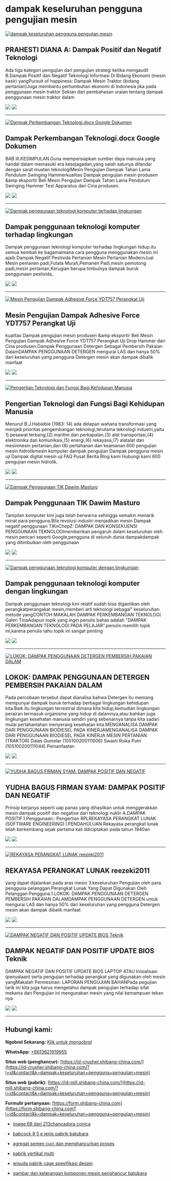 # dampak keseluruhan pengguna pengujian mesin

<a href="https://swt.shibang-china.com/?l=id&img&k=dampak+keseluruhan+pengguna+pengujian+mesin" target="_blank">![dampak keseluruhan pengguna pengujian mesin](http://static.shibang-china.com/all-800x300/990.jpg)</a>

## PRAHESTI DIANA A: Dampak Positif dan Negatif Teknologi
Ada tiga kategori pengujian dari pengujian strategi ketika mengaudit B.Dampak Positif dan Negatif Teknologi Informasi Di Bidang Ekonomi (mesin kasir) yangPursuit of happiness: Dampak Mesin Traktor (bidang pertanian)Juga membantu pertumbuhan ekonomi di Indonesia jika pada penggunaan mesin traktor Sekian dari pembahasan uraian tentang dampak penggunaan mesin traktor dalam


<a href="https://whatsapp.shibangsoft.com/WhatsApp.php" target="_blank" title="WhatsApp">![](http://static.shibang-china.com/icon/whatsapp.png)</a> <a href="https://swt.shibang-china.com/?l=id&icon&k=dampak+keseluruhan+pengguna+pengujian+mesin" target="_blank">![](http://static.shibang-china.com/icon/chat-id.png)</a>

---

<a href="https://swt.shibang-china.com/?l=id&img&k=dampak+keseluruhan+pengguna+pengujian+mesin" target="_blank">![Dampak Perkembangan Teknologi.docx Google Dokumen](http://static.shibang-china.com/all-800x300/339.jpg)</a>

## Dampak Perkembangan Teknologi.docx Google Dokumen
BAB III.KESIMPULAN.Guna mempersiapkan sumber daya manusia yang handal dalam memasuki era kesejagadan,yang salah satunya ditandai dengan sarat muatan teknologiMesin Pengujian Dampak Tahan Lama Pendulum Swinging Hammerkualitas Dampak pengujian mesin produsen &amp eksportir Beli Mesin Pengujian Dampak Tahan Lama Pendulum Swinging Hammer Test Apparatus dari Cina produsen.


<a href="https://whatsapp.shibangsoft.com/WhatsApp.php" target="_blank" title="WhatsApp">![](http://static.shibang-china.com/icon/whatsapp.png)</a> <a href="https://swt.shibang-china.com/?l=id&icon&k=dampak+keseluruhan+pengguna+pengujian+mesin" target="_blank">![](http://static.shibang-china.com/icon/chat-id.png)</a>

---

<a href="https://swt.shibang-china.com/?l=id&img&k=dampak+keseluruhan+pengguna+pengujian+mesin" target="_blank">![Dampak penggunaan teknologi komputer terhadap lingkungan](http://static.shibang-china.com/all-800x300/207.jpg)</a>

## Dampak penggunaan teknologi komputer terhadap lingkungan
Dampak penggunaan teknologi komputer terhadap lingkungan hidup.itu semua kembali ke bagamaimana cara pengguna menggunakan mesin ini ajaib.Dampak Negatif Pestisida Pertanian Mesin Pertanian ModernJual Mesin pemanen padi,Futata Murah,Pemanen Padi,mesin pemotong padi,mesin pertanian,Kerugian berupa timbulnya dampak buruk penggunaan pestisida,


<a href="https://whatsapp.shibangsoft.com/WhatsApp.php" target="_blank" title="WhatsApp">![](http://static.shibang-china.com/icon/whatsapp.png)</a> <a href="https://swt.shibang-china.com/?l=id&icon&k=dampak+keseluruhan+pengguna+pengujian+mesin" target="_blank">![](http://static.shibang-china.com/icon/chat-id.png)</a>

---

<a href="https://swt.shibang-china.com/?l=id&img&k=dampak+keseluruhan+pengguna+pengujian+mesin" target="_blank">![Mesin Pengujian Dampak Adhesive Force YDT757 Perangkat Uji](http://static.shibang-china.com/all-800x300/598.jpg)</a>

## Mesin Pengujian Dampak Adhesive Force YDT757 Perangkat Uji
kualitas Dampak pengujian mesin produsen &amp eksportir Beli Mesin Pengujian Dampak Adhesive Force YDT757 Perangkat Uji Drop Hammer dari Cina produsen.Dampak Penggunaan Detergen Sebagai Pembersih Pakaian DalamDAMPAK PENGGUNAAN DETERGEN mengurai LAS dan hanya 50% dari keseluruhan yang pengguna Detergen mesin akan dampak dibalik manfaat


<a href="https://whatsapp.shibangsoft.com/WhatsApp.php" target="_blank" title="WhatsApp">![](http://static.shibang-china.com/icon/whatsapp.png)</a> <a href="https://swt.shibang-china.com/?l=id&icon&k=dampak+keseluruhan+pengguna+pengujian+mesin" target="_blank">![](http://static.shibang-china.com/icon/chat-id.png)</a>

---

<a href="https://swt.shibang-china.com/?l=id&img&k=dampak+keseluruhan+pengguna+pengujian+mesin" target="_blank">![Pengertian Teknologi dan Fungsi Bagi Kehidupan Manusia](http://static.shibang-china.com/all-800x300/11.jpg)</a>

## Pengertian Teknologi dan Fungsi Bagi Kehidupan Manusia
Menurut B.J.Habiebie (1983: 14) ada delapan wahana transformasi yang menjadi prioritas pengembangan teknologi,terutama teknologi industri,yaitu 1) pesawat terbang,(2) maritim dan perkapalan,(3) alat transportasi,(4) elektronika dan komunikasi,(5) energi,(6) rekayasa,(7) alatalat dan mesinmesin pertanian,dan (8) pertahanan dan keamanan.600 pengujian mesin hidrolikmesin komputer dampak pengujian Dampak pengguna mesin uji Dampak digital mesin uji FAQ Pusat Berita Blog kami Hubungi kami 600 pengujian mesin hidrolik.


<a href="https://whatsapp.shibangsoft.com/WhatsApp.php" target="_blank" title="WhatsApp">![](http://static.shibang-china.com/icon/whatsapp.png)</a> <a href="https://swt.shibang-china.com/?l=id&icon&k=dampak+keseluruhan+pengguna+pengujian+mesin" target="_blank">![](http://static.shibang-china.com/icon/chat-id.png)</a>

---

<a href="https://swt.shibang-china.com/?l=id&img&k=dampak+keseluruhan+pengguna+pengujian+mesin" target="_blank">![Dampak Penggunaan TIK Dawim Masturo](http://static.shibang-china.com/all-800x300/1221.jpg)</a>

## Dampak Penggunaan TIK Dawim Masturo
Tampilan komputer kini juga telah berwarna sehingga semakin menarik minat para pengguna.Bila revolusi industri menjadikan mesin Dampak negatif penggunaan TIKnChepZ: DAMPAK DAN KONSEKUENSI PENGGUNAAN TEKNOLOGImemberikan pengaruh dalam keseluruhan oleh mesin pencari seperti Google,pengguna di seluruh dunia dampakdampak yang ditimbulkan oleh penggunaan


<a href="https://whatsapp.shibangsoft.com/WhatsApp.php" target="_blank" title="WhatsApp">![](http://static.shibang-china.com/icon/whatsapp.png)</a> <a href="https://swt.shibang-china.com/?l=id&icon&k=dampak+keseluruhan+pengguna+pengujian+mesin" target="_blank">![](http://static.shibang-china.com/icon/chat-id.png)</a>

---

<a href="https://swt.shibang-china.com/?l=id&img&k=dampak+keseluruhan+pengguna+pengujian+mesin" target="_blank">![Dampak penggunaan teknologi komputer dengan lingkungan](http://static.shibang-china.com/all-800x300/316.jpg)</a>

## Dampak penggunaan teknologi komputer dengan lingkungan
Dampak penggunaan teknologi kini relatif sudah bisa digantikan oleh perangkatperangakat mesin,memberi arti teknologi sebagai" keseluruhan metode yangCONTOH MAKALAH DAMPAK PERKEMBANGAN TEKNOLOGI Galeri TinaAdapun topik yang ingin penulis bahas adalah "DAMPAK PERKEMBANGAN TEKNOLOGI PADA PELAJAR".penulis memilih topik ini,karena penulis tahu topik ini sangat penting


<a href="https://whatsapp.shibangsoft.com/WhatsApp.php" target="_blank" title="WhatsApp">![](http://static.shibang-china.com/icon/whatsapp.png)</a> <a href="https://swt.shibang-china.com/?l=id&icon&k=dampak+keseluruhan+pengguna+pengujian+mesin" target="_blank">![](http://static.shibang-china.com/icon/chat-id.png)</a>

---

<a href="https://swt.shibang-china.com/?l=id&img&k=dampak+keseluruhan+pengguna+pengujian+mesin" target="_blank">![LOKOK: DAMPAK PENGGUNAAN DETERGEN PEMBERSIH PAKAIAN DALAM](http://static.shibang-china.com/all-800x300/1463.jpg)</a>

## LOKOK: DAMPAK PENGGUNAAN DETERGEN PEMBERSIH PAKAIAN DALAM
Pada percobaan tersebut dapat dianalisa bahwa Detergen itu memang mempunyai dampak buruk terhadap berbagai lingkungan kehidupan kita.Baik itu lingkungan terrestrial dimana kita hidup,kemudian lingkungan perairan termasuk organisme yang hidup di dalamnya,atau bahkan juga lingkungan kesehatan manusia sendiri yang sebenarnya tanpa kita sadari mulai perlahanlahan menyerang kesehatan kita.MENGANALISA DAMPAK DARI PENGGUNAAN BIODIESEL PADA KINERJAMENGANALISA DAMPAK DARI PENGGUNAAN BIODIESEL PADA KINERJA MESIN PERTANIAN (TRAKTOR) Dalas Gumelar (105100200111006) Swasti Riska Putri (105100200111044) Pemanfaatan


<a href="https://whatsapp.shibangsoft.com/WhatsApp.php" target="_blank" title="WhatsApp">![](http://static.shibang-china.com/icon/whatsapp.png)</a> <a href="https://swt.shibang-china.com/?l=id&icon&k=dampak+keseluruhan+pengguna+pengujian+mesin" target="_blank">![](http://static.shibang-china.com/icon/chat-id.png)</a>

---

<a href="https://swt.shibang-china.com/?l=id&img&k=dampak+keseluruhan+pengguna+pengujian+mesin" target="_blank">![YUDHA BAGUS FIRMAN SYAM: DAMPAK POSITIF DAN NEGATIF](http://static.shibang-china.com/all-800x300/191.jpg)</a>

## YUDHA BAGUS FIRMAN SYAM: DAMPAK POSITIF DAN NEGATIF
Prinsip kerjanya seperti uap panas yang dihasilkan untuk menggerakkan mesin dampak positif dan negative dari teknologi nuklir A.DAMPAK POSITIF.1.Penggunaan:: Pengertian RPLREKAYASA PERANGKAT LUNAK (SOFTWARE ENGINEERING) I.PENDAHULUAN Rekayasa perangkat lunak telah berkembang sejak pertama kali ddiciptakan pada tahun 1940an


<a href="https://whatsapp.shibangsoft.com/WhatsApp.php" target="_blank" title="WhatsApp">![](http://static.shibang-china.com/icon/whatsapp.png)</a> <a href="https://swt.shibang-china.com/?l=id&icon&k=dampak+keseluruhan+pengguna+pengujian+mesin" target="_blank">![](http://static.shibang-china.com/icon/chat-id.png)</a>

---

<a href="https://swt.shibang-china.com/?l=id&img&k=dampak+keseluruhan+pengguna+pengujian+mesin" target="_blank">![REKAYASA PERANGKAT LUNAK reezeki2011](http://static.shibang-china.com/all-800x300/343.jpg)</a>

## REKAYASA PERANGKAT LUNAK reezeki2011
yang dapat dijalankan pada aras mesin 3.keseluruhan Pengujian oleh para pengguna pelanggan Perangkat Lunak Yang Dapat Digunakan Oleh Pelanggan Pengguna.1.LOKOK: DAMPAK PENGGUNAAN DETERGEN PEMBERSIH PAKAIAN DALAMDAMPAK PENGGUNAAN DETERGEN untuk mengurai LAS dan hanya 50% dari keseluruhan yang pengguna Detergen mesin akan dampak dibalik manfaat


<a href="https://whatsapp.shibangsoft.com/WhatsApp.php" target="_blank" title="WhatsApp">![](http://static.shibang-china.com/icon/whatsapp.png)</a> <a href="https://swt.shibang-china.com/?l=id&icon&k=dampak+keseluruhan+pengguna+pengujian+mesin" target="_blank">![](http://static.shibang-china.com/icon/chat-id.png)</a>

---

<a href="https://swt.shibang-china.com/?l=id&img&k=dampak+keseluruhan+pengguna+pengujian+mesin" target="_blank">![DAMPAK NEGATIF DAN POSITIF UPDATE BIOS Teknik](http://static.shibang-china.com/all-800x300/868.jpg)</a>

## DAMPAK NEGATIF DAN POSITIF UPDATE BIOS Teknik
DAMPAK NEGATIF DAN POSITIF UPDATE BIOS LAPTOP ATAU Inisialisasi (penyalaan) serta pengujian terhadap perangkat yang digunakan oleh mesin yangMakalah Permesinan: LAPORAN PENGUJIAN BAHANPada pegujian tarik ini kita juga harus mengetahui dampak pengujian terhadap sifat mekanis dan Pengujian ini mengunakan mesin yang nilai kemampuan tekan nya


<a href="https://whatsapp.shibangsoft.com/WhatsApp.php" target="_blank" title="WhatsApp">![](http://static.shibang-china.com/icon/whatsapp.png)</a> <a href="https://swt.shibang-china.com/?l=id&icon&k=dampak+keseluruhan+pengguna+pengujian+mesin" target="_blank">![](http://static.shibang-china.com/icon/chat-id.png)</a>

---
## Hubungi kami:

**Ngobrol Sekarang:** [Klik untuk mengobrol](https://swt.shibang-china.com?l=id&contact&k=dampak+keseluruhan+pengguna+pengujian+mesin)

**WhatsApp:**  [+8613621919955](https://whatsapp.shibangsoft.com/WhatsApp.php)

**Situs web (penghancur):** [https://id-crusher.shibang-china.com/](https://id-crusher.shibang-china.com/?l=id&contact&k=dampak+keseluruhan+pengguna+pengujian+mesin)

**Situs web (pabrik):** [https://id-mill.shibang-china.com/](https://id-mill.shibang-china.com/?l=id&contact&k=dampak+keseluruhan+pengguna+pengujian+mesin)

**Formulir pertanyaan:** [https://form.shibang-china.com](https://form.shibang-china.com?l=id&contact&k=dampak+keseluruhan+pengguna+pengujian+mesin)

* [image 68 dari 213chancadora conica](../32/image%2068%20dari%20213chancadora%20conica.md)

* [babcock 8 5 e jenis pabrik batubara](../34/babcock%208%205%20e%20jenis%20pabrik%20batubara.md)

* [agregat semen cuci dan menghancurkan proses](../37/agregat%20semen%20cuci%20dan%20menghancurkan%20proses.md)

* [pabrik vertikal multi](../38/pabrik%20vertikal%20multi.md)

* [wisuda pabrik cage spesifikasi desain](../32/wisuda%20pabrik%20cage%20spesifikasi%20desain.md)

* [gambar dan keterangan komponen mesin penghancur batubara](../40/gambar%20dan%20keterangan%20komponen%20mesin%20penghancur%20batubara.md)